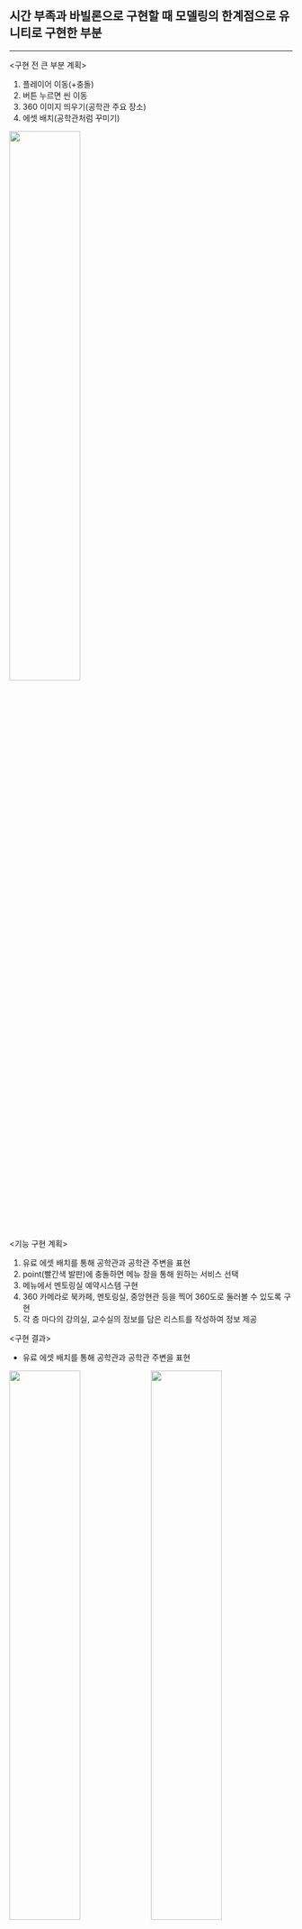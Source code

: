 ## 시간 부족과 바빌론으로 구현할 때 모델링의 한계점으로 유니티로 구현한 부분

---
<구현 전 큰 부분 계획>   
1. 플레이어 이동(+충돌)
2. 버튼 누르면 씬 이동
3. 360 이미지 띄우기(공학관 주요 장소)
4. 에셋 배치(공학관처럼 꾸미기)

<img src = "https://user-images.githubusercontent.com/92451281/170231599-5846611f-0814-4bd7-a17d-7a15252873af.png" width="50%" height="50%">

<기능 구현 계획>   
1. 유료 에셋 배치를 통해 공학관과 공학관 주변을 표현
2. point(빨간색 발판)에 충돌하면 메뉴 창을 통해 원하는 서비스 선택
3. 메뉴에서 멘토링실 예약시스템 구현
4. 360 카메라로 북카페, 멘토링실, 중앙현관 등을 찍어 360도로 둘러볼 수 있도록 구현
5. 각 층 마다의 강의실, 교수실의 정보를 담은 리스트를 작성하여 정보 제공

<구현 결과>
* 유료 에셋 배치를 통해 공학관과 공학관 주변을 표현
   
<img src = "https://user-images.githubusercontent.com/92451281/170244288-40633b3b-459c-4165-b06f-e3404577211b.png" width="50%" height="50%"><img src = "https://user-images.githubusercontent.com/92451281/170244539-2a65bdac-8d88-47c1-91e1-c62975598539.png" width="50%" height="50%">
<img src = "https://user-images.githubusercontent.com/92451281/170244594-1120088a-b4b5-4ff3-8cc4-978d53e038cb.png" width="50%" height="50%">

* point(빨간색 발판)에 충돌하면 메뉴 창을 통해 원하는 서비스 선택
* player.cs 코드 중 일부 충돌 했을 때 씬 이동 코드 함수
```csharp
void OnCollisionEnter(Collision collision)
{
    if (collision.gameObject.CompareTag("point"))
    {
        SceneManager.LoadScene("MenuScene");
    }
}
```
<img src = "https://user-images.githubusercontent.com/92451281/170244641-e08d9467-eb5d-44ac-87e4-37dfd8469b0a.png" width="50%" height="50%"><img src = "https://user-images.githubusercontent.com/92451281/170245680-7173fa00-1a9b-476a-bd58-1c386fe950a7.png" width="50%" height="50%">

* 메뉴에서 멘토링실 예약시스템 구현
* Mentoring_button.cs 참고
* scene_change.cs 참고

<img src = "https://user-images.githubusercontent.com/92451281/170245834-10b55e06-775c-4e7a-a3aa-ccafd88b2d10.png" width="50%" height="50%"><img src = "https://user-images.githubusercontent.com/92451281/170245900-c5513914-a53b-41cc-8d25-ddba67d14ddf.png" width="50%" height="50%">

* 360 카메라로 북카페, 멘토링실, 중앙현관 등을 찍어 360도로 둘러볼 수 있도록 구현 
* <360 이미지 넣는 방법>
   * 360 카메라로 이미지 촬영
   * 유니티 안에서 sphere 추가
   * sphere 위치, camera 위치를 동일하게 맞춤
   * material 생성 후 이미지 select
   * spehre inspector 창에서 material -> skybox -> cubemap 선택 후 material 이미지 select
* (여기서 다른 장면으로 넘어갈 때 버튼 이벤트를 만들어 씬이동)
* VRCamera.cs 참고
* scene_change.cs 참고

<img src = "https://user-images.githubusercontent.com/92451281/170264506-1de101e7-06e9-44e5-9dd0-3b3a64fbd46f.png" width="50%" height="50%"><img src = "https://user-images.githubusercontent.com/92451281/170246017-12b5dace-b2f0-4189-a735-060b6368ca21.png" width="50%" height="50%"><img src = "https://user-images.githubusercontent.com/92451281/170246231-8b6be46e-750e-4b4b-a3b3-09943b6b44a1.png" width="50%" height="50%"><img src = "https://user-images.githubusercontent.com/92451281/170246326-3bb4d398-1bad-44d6-a28b-6334785de35c.png" width="50%" height="50%"><img src = "https://user-images.githubusercontent.com/92451281/170246443-971ba87f-d565-4445-8312-0596d77d4a6b.png" width="50%" height="50%"><img src = "https://user-images.githubusercontent.com/92451281/170246481-a07d736e-9bd2-4865-8972-7497f2ddb699.png" width="50%" height="50%">

* 각 층 마다의 강의실, 교수실의 정보를 담은 리스트를 작성하여 정보 제공

<img src = "https://user-images.githubusercontent.com/92451281/170246715-77023e9a-82ad-46cc-b75f-ddc89b62b89a.png" width="50%" height="50%"><img src = "https://user-images.githubusercontent.com/92451281/170246735-dea76533-d67d-49c4-98b8-fed165bd573c.png" width="50%" height="50%"><img src = "https://user-images.githubusercontent.com/92451281/170250031-c2068c9f-caa4-4375-b2db-38fe00cea25c.png" width="50%" height="50%"><img src = "https://user-images.githubusercontent.com/92451281/170250046-cf6f5bbb-2268-42ad-884e-1df76c574f8e.png" width="50%" height="50%">

* 그 외, 모든 버튼 구현 (확인, 돌아가기, 옆으로 넘기는 등, 메뉴 버튼, 멘토링 버튼 등)
* 버튼 구현 함수 중 일부
```csharp
...
public void SceneChange()
{
    SceneManager.LoadScene("MainScene");
}
public void SceneHosil()
{
    SceneManager.LoadScene("hosil1F");
}
public void SceneMenu()
{
    SceneManager.LoadScene("MenuScene");
}
public void VR_1() //중앙 씬
{
    SceneManager.LoadScene("360scene1");
}
...
```
<플레이어 이동 방법>
* 상화좌우(w,a,s,d 키)
* 점프(space 키)
* 마우스 이동(시야 이동)
* 360도 둘러보기에서 마우스 드래그 (360도 이미지를 둘러볼 수 있음)
* player_manager.cs 코드 중 일부
* 플레이어 이동 함수 코드
```csharp
    void PlayerMove() //플레이어 이동
    {
        float xInput = Input.GetAxis("Horizontal");
        float zInput = Input.GetAxis("Vertical");

        float xSpeed = xInput * MoveSpeed;
        float zSpeed = zInput * MoveSpeed;

        transform.Translate(Vector3.forward * zSpeed * Time.deltaTime);
        transform.Translate(Vector3.right * xSpeed * Time.deltaTime);
    }
 ```
 * 플레이어 점프 함수 코드
 ```csharp
    void Jump() //플레이어 점프
    {
        if(Input.GetKeyDown(KeyCode.Space))
        {
            if(!IsJumping)
            {
                IsJumping = true;
                playerRigidbody.AddForce(Vector3.up * JumpPower, ForceMode.Impulse);

            }
            else
            {
                return;
            }
        }
    }
 ```
 * 시야 전회전 함수 코드
 ```csharp
    void RotCtrl() //시야 회전
    {
        float rotX = Input.GetAxis("Mouse Y") * rotSpeed;
        float rotY = Input.GetAxis("Mouse X") * rotSpeed;

     
        currentRot -= rotX;

        currentRot = Mathf.Clamp(currentRot, -80f, 80f);

        
        this.transform.localRotation *= Quaternion.Euler(0, rotY, 0);
       
        fpsCam.transform.localEulerAngles = new Vector3(currentRot, 0f, 0f);
    }
```
<사용한 유료 에셋>
* 도로 모듈
   * https://assetstore.unity.com/packages/3d/environments/roadways/modular-roads-39961
* Street lights 1
   * https://assetstore.unity.com/packages/3d/props/exterior/street-lights-1-141329
* Park benches
   * https://assetstore.unity.com/packages/3d/props/exterior/park-benches-141223
* Chibi Girls
   * https://assetstore.unity.com/packages/3d/characters/humanoids/humans/chibi-girls-stylized-anime-female-character-181374
* Park benches
   * https://assetstore.unity.com/packages/3d/props/exterior/park-benches-141223
* Stylized anime trees
   * https://assetstore.unity.com/packages/3d/vegetation/trees/stylized-anime-trees-200827
* SimplePoly Buildings
   * https://assetstore.unity.com/packages/3d/environments/simplepoly-buildings-low-poly-assets-62637
